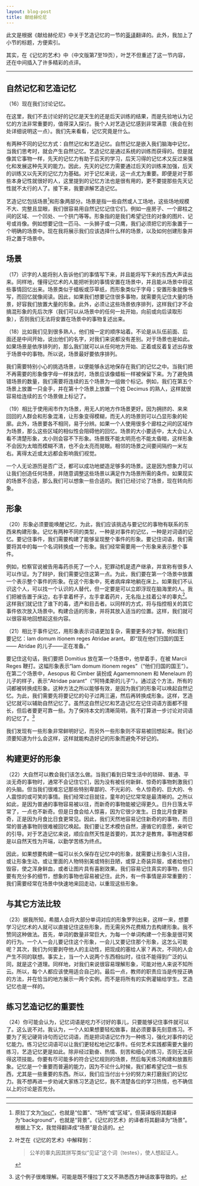```yaml
---
layout: blog-post
title: 献给赫伦尼
---
```


此文是根据《献给赫伦尼》中关于艺造记忆的一节的[英译](https://www.laits.utexas.edu/memoria/Ad_Herennium_Passages.html)翻译的。此外，我加上了小节的标题，方便索引。

其实，在《记忆的艺术》中（中文版第7至19页），叶芝不但重述了这一节内容，还在中间插入了许多精彩的点评。

---

## 自然记忆和艺造记忆

（16）现在我们讨论记忆。

在这里，我们不去讨论好的记忆是天生的还是后天训练的结果，而是先验地认为记忆的方法非常重要的，值得深入探讨。我个人对艺造记忆感到非常满意（我会在别处详细说明这一点）。我们先来看看，记忆究竟是什么。

有两种不同的记忆方式：自然记忆和艺造记忆。自然记忆是嵌入我们脑海中记忆，当我们思考时，就会产生自然记忆。艺造记忆是通过系统的训练而获得的。但是就像其它事物一样，先天的记忆力有助于后天的学习，后天习得的记忆术又反过来强化和发展这种先天的能力。因此，先天的记忆力需要通过后天的训练来加强，后天的训练又以先天的记忆力为基础。对于记忆来说，这一点尤为重要。即便是对于那些本身记性就很好的人，这里提到的记忆方法也是很有用的，更不要提那些先天记性就不太行的人了。接下来，我要讲解艺造记忆。

艺造记忆包括场景[^loci]和形象两部分。场景是指一些自然或人工场地，这些场地规模不大、完整且显眼，我们很容易用自然记忆记住它们。例如一座房子、一个廊柱之间的区域、一个凹处、一个拱门等等。形象指的是我们希望记住的对象的图片、记号或肖像。例如想要记住一匹马、一头狮子或一只鹰，我们必须把它的形象置于一个明确的场景中。现在我将展示我们应该选择什么样的场景，以及如何创建形象并将之置于场景中。

  [^loci]: 原拉丁文为[“loci”](https://www.latin-english.com/word/12889/locus-loci/)，也就是“位置”、“场所”或“区域”。但英译版将其翻译为“background”，也就是“背景”。《记忆的艺术》的译者将其翻译为“场景”。根据上下文，我觉得翻译成“场景”是合适的。

## 场景

（17）识字的人能将别人告诉他们的事情写下来，并且能将写下来的东西大声读出来。同样地，懂得记忆术的人能把听到的事情安置在场景中，并且能从场景中将这些事情回忆出来。场景类似于蜡板或莎草纸，而形象类似于字母；安置形象就像书写，而回忆就像阅读。因此，如果我们想要记住很多事物，就需要先记住大量的场景，好容我们放置大量的形象。此外，必须让这些场景依序排列，这样我们才不会搞混形象的先后次序（我们可以从场景中的任何一处开始，向前或向后读取形象），否则我们无法将安置在场景中的事物复述出来。

（18）比如我们见到很多熟人，他们按一定的顺序站着。不论是从队伍前面、后面还是中间开始，说出他们的名字，对我们来说都没有差别。对于场景也是如此。如果场景是依序排列的，那么我们就可以从任何地方开始、正着或反着复述出存放于场景中的事物。所以说，场景最好要依序排列。

我们需要特别小心的挑选场景，以便能够永远地保存在我们的记忆之中。当我们把不再需要的形象像字母一样抹去时，场景应该像蜡板一样被保留下来。为了避免搞错场景的数量，我们需要将连续的五个场景为一组做个标记。例如，我们在第五个场景上放置一只金手，并在第十个场景上放置一个姓 Decimus 的熟人，这样就很容易给连续的五个场景做上标记了。

（19）相比于使用闹市作为场景，用无人的地方作场景更好。因为拥挤的、来来回回的人群会和形象混淆，让形象变得模糊，而无人的场景则可以凸显形象的轮廓。此外，场景要各不相同，易于分辨。如果一个人使用很多个廊柱之间的区域作为场景，那么这些区域的相似性会阻碍他的回忆。场景的大小要适中，太大会让人看不清楚形象，太小则会容不下形象。场景既不能太明亮也不能太昏暗，这样形象不会因为太暗而模糊不清，也不会太亮而晃眼。相邻的场景之间要间隔约一米左右。离得太近或太远都会影响我们视觉。

一个人无论游历是否广泛，都可以成功地塑造足够多的场景。这是因为想象力可以让我们创造任何场景，并随意调整这些场景以满足作为场景所需的条件。如果现实的场景不合适，那么我们可以想象一些合适的。我们已经讨论了场景，现在转向形象。

## 形象

（20）形象必须要能唤醒记忆，为此，我们应该挑选与要记忆的事物有联系的东西来构建形象。记忆有两种不同的类型，一种是对事件的记忆，一种是对词语的记忆。要记住事件，我们需要构建了能够呈现整个事件的形象。要记住词语，我们需要将其中的每一个名词转换成一个形象。我们经常需要用一个形象来表示整个事件。

例如，检察官说被告用毒药杀死了一个人，犯罪动机是遗产继承，并宣称有很多人可以作证。为了辩护，我们需要记住这第一点。为此，我们要在第一个场景中放置一个表示整个事件的形象。在这个形象中，死者病痒痒地躺在床上。如果我们不认识这个人，可以找一个认识的人替代，但一定要是可以立即浮现在脑海里的人。我们把被告置于床边，右手拿着杯子，左手拿着药片，无名指上挂着公羊的睾丸[^explanation]。这样我们就记住了谁下的毒，遗产和目击者。以同样的方式，将与指控相关的其它事件依次放入场景中。构建合适的形象，并将其放入适当的位置。这样，我们就可以很容易地回想起这些内容。

  [^explanation]: 叶芝在《记忆的艺术》中解释到：

    > 公羊的睾丸因其拼写类似“见证”这个词（testes），使人想起证人。

（21）相比于事件记忆，用形象表示词语更加复杂，需要更多的才智。例如我们要记忆：Iam domum itionem reges Atridae arant。 即“现在他们归国的国王—— Atridae 的儿子——正在准备。”

要记住这句话，我们要把 Domitius 放在第一个场景中，他举着手，在被 Marcii Reges 鞭打。这幅形象表示“Iam domum itionem reges”（“他们归国的国王”）。在第二个场景中，Aesopus 和 Cimber 装扮成 Agamemnonem 和 Menelaum 的儿子的样子，表示“Atridae parant”（“阿特柔斯的儿子”）。通过这个方法，所有的词都被转换成形象。这种方法之所以能够有效，是因为我们的形象可以唤起自然记忆。为此，我们需要先将要记忆的句子过两三遍，然后再转换成形象。这样，艺造记忆就可以辅助自然记忆了。虽然这自然记忆和艺造记忆在记住词语方面都不擅长，但后者要更可靠一些。为了保持本文的清晰简明，我不打算进一步讨论对词语的记忆了。[^hard-example]

  [^hard-example]: 这个例子很难理解。可能是既不懂拉丁文又不熟悉西方神话故事导致的。

我们发现有一些形象非常鲜明好记，而另外一些形象则不容易被回想起来。我们必须要知道为什么会这样，这样就能构造好记的形象而避免不好记的。

## 构建更好的形象

（22）大自然可以教会我们该怎么做。当我们看到日常生活中的琐碎、普通、平淡无奇的事物时，通常不会记住它们，因为没有被任何新鲜、惊奇的事物刺激我们的头脑。但当我们很难忘记那些特别卑鄙的、不光彩的、令人惊奇的、巨大的、令人震惊的或可笑的事情。我们经常过目就往，童年的记忆常常是最清晰的。之所以如此，是因为普通的事物容易被以往，而新奇的事物能被记得更久。日升日落太平常了，一点也不新奇。但是日食会给人惊喜，因为它很少发生。日食比月食更新奇，正是因为月食比日食更常见。因此，我们天然地容易记住新奇的的事物，而日常的普通事物则很难被回忆唤起。我们要让艺术模仿自然，遵循它的意愿，亲听它的引导。对于艺造记忆来说，顺应自然天性是首要的，其次才是教育。事物通常都是以自然天性为开端，以勤学苦练为终点。

因此，如果想要构建一幅可以长久保存在记忆中的形象，就需要让形象引人注目，或让形象生动，或让里面的人物特别美或特别丑陋，或穿上奇装异服，或者给他们毁容，使之浑身鲜血，或者让图片具有喜剧效果。我们容易记住真实的事物，但只要有充分多的细节，想象的事物也容易被记住。此外，有一件事情是非常重要的：我们需要经常在场景中快速地来回走动，以重现这些形象。

## 与其它方法比较

（23）据我所知，希腊人会将大部分单词对应的形象罗列出来，这样一来，想要学习记忆术的人就可以直接记住这些形象，而无需另外花费精力去构建形象。我不赞同这种做法。首先，单词的数量非常巨大，为每一个单词构建一个形象是很可笑的行为。一个人一会儿要记住这个形象，一会儿又要记住那个形象，这怎么可能呢？其次，我们为何要剥夺他人的主动性，把现成的塞给人家？再次，不同的人会产生不同的联想。事实上，当一个人说两个东西相似时，往往不能得到广泛的认同，就是这个道理。同样地，对我们来说很容易理解形象，可能对他人来说不知所云。所以，每个人都应该使用适合自己的。最后一点，教师的职责应当是传授正确的方法，并在恰当的地方展示一两个实例，而不是将所有的实例灌输给学生。艺造记忆也是一样的。

## 练习艺造记忆的重要性

（24）你可能会认为，记忆词语是吃力不讨好的事儿，只要能够记住事件就可以了。这么说不对。我认为，一个人如果想要轻松做事，就必须要事先刻意练习。不要为了死记硬背诗句而记忆词语，而是把词语记忆作为一种练习，强化对事件的记忆能力。练习记忆词语可以让我们更轻松地记忆事件。任何艺术实践都需要大量的练习，艺造记忆更是如此。除非经过勤奋、热情、刻苦和细心的练习，否则无法获得这项技能。你要有尽可能多的符合记忆规则的场景，然后每天练习构建和放置形象。记忆是一个重要而普遍的能力，因为不论什么时候，我们都希望记住一些东西，尤其是一些重要的东西。所以，我们应当付出十分的努力来打磨我们的记忆力。我不想再进一步劝诫大家练习艺造记忆，我不清楚各位的学习热情，也不确信以上的讨论是否充分。

---
